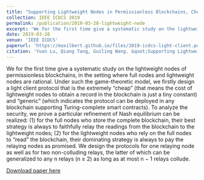 ```yaml
---
title: "Supporting Lightweight Nodes in Permissionless Blockchains, Cheaply and Generically"
collection: IEEE ICDCS 2019
permalink: /publication/2019-03-28-lightweight-node
excerpt: 'We for the first time give a systematic study on the lightweight nodes of permissionless blockchains, in the setting where full nodes and lightweight nodes are rational. Under such the game-theoretic model, we firstly design a light client protocol that is the extremely “cheap” (that means the cost of lightweight nodes to obtain a record in the blockchain is just a tiny constant) and “generic” (which indicates the protocol can be deployed in any blockchain supporting Turing-complete smart contracts). To analyze the security, we prove a particular refinement of Nash equilibrium can be realized: (1) for the full nodes who store the complete blockchain, their best strategy is always to faithfully relay the readings from the blockchain to the lightweight nodes; (2) for the lightweight nodes who rely on the full nodes to “read” the blockchain, their dominating strategy is always to pay the relaying nodes as promised. We design the protocols for one relaying node as well as for two non-colluding relays, the latter of which can be generalized to any n relays (n ≥ 2) as long as at most n − 1 relays collude.'
date: 2019-03-28
venue: 'IEEE ICDCS'
paperurl: 'https://maxilbert.github.io/files/2019-icdcs-light-client.pdf'
citation: 'Yuan Lu, Qiang Tang, Guiling Wang. &quot;Supporting Lightweight Nodes in Permissionless Blockchains, Cheaply and Generically.&quot; <i>Proc. IEEE ICDCS 2019</i>.'
---
```

We for the first time give a systematic study on the lightweight nodes of permissionless blockchains, in the setting where full nodes and lightweight nodes are rational. Under such the game-theoretic model, we firstly design a light client protocol that is the extremely “cheap” (that means the cost of lightweight nodes to obtain a record in the blockchain is just a tiny constant) and “generic” (which indicates the protocol can be deployed in any blockchain supporting Turing-complete smart contracts). To analyze the security, we prove a particular refinement of Nash equilibrium can be realized: (1) for the full nodes who store the complete blockchain, their best strategy is always to faithfully relay the readings from the blockchain to the lightweight nodes; (2) for the lightweight nodes who rely on the full nodes to “read” the blockchain, their dominating strategy is always to pay the relaying nodes as promised. We design the protocols for one relaying node as well as for two non-colluding relays, the latter of which can be generalized to any n relays (n ≥ 2) as long as at most n − 1 relays collude.


[Download paper here](https://maxilbert.github.io/files/2019-icdcs-light-client.pdf)
